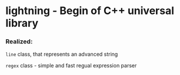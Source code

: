 # lightning - Begin of C++ universal library

### Realized:

`line` class, that represents an advanced string

`regex` class - simple and fast regual expression parser
